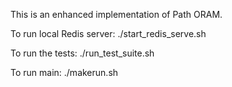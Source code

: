 This is an enhanced implementation of Path ORAM.

To run local Redis server: ./start_redis_serve.sh

To run the tests: ./run_test_suite.sh

To run main: ./makerun.sh
